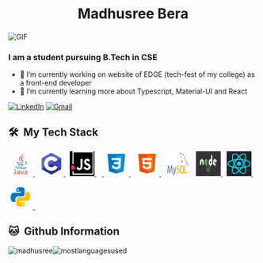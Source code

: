 <h1 align="center">Madhusree Bera</h1>

<!-- ![](https://media.giphy.com/media/L1R1tvI9svkIWwpVYr/giphy.gif "Link to gif")
-->

<img align='center' width="100%" height="500px" alt="GIF" src="https://media.giphy.com/media/L1R1tvI9svkIWwpVYr/giphy.gif" /> 

### I am a student pursuing B.Tech in CSE
- 🔭 I’m currently working on website of EDGE (tech-fest of my college) as a front-end developer
- 🐍 I’m currently learning more about Typescript, Material-UI and React


<p>
<a href="https://www.linkedin.com/in/madhusree-bera-89191113b/"><img src="https://img.shields.io/badge/linkedin-%230077B5.svg?&style=for-the-badge&logo=linkedin&logoColor=white" alt="LinkedIn" /></a>&nbsp;<a href="mailto:madhusreebera1999@gmail.com"><img src="https://img.shields.io/badge/gmail-%23D14836.svg?&style=for-the-badge&logo=gmail&logoColor=white" alt="Gmail"/></a>&nbsp;
</p>

<h2> 🛠 &nbsp;My Tech Stack</h2>


<a href="https://www.java.com/en/" target="_blank"> <img src="images/java.jpg" alt="java" width="50" height="50" title="JAVA"/> </a> &nbsp;
<a href="https://en.wikipedia.org/wiki/C_(programming_language)" target="_blank"> <img src="images/c.png" alt="C" width="50" height="50" title="C"/> </a> &nbsp;
<a href="https://www.javascript.com/" target="_blank"> <img src="images/javascript.png" alt="JavaScript" width="50" height="50" title="JavaScript"/> </a> &nbsp;
&nbsp;<a href="https://www.w3schools.com/css/" target="_blank"> <img src="images/css.png" alt="css3" width="50" height="50" title="CSS"/> </a> &nbsp;
<a href="https://www.w3.org/html/" target="_blank"> <img src="images/html.png" alt="html5" width="50" height="50" title="HTML"/> </a>&nbsp; 
<a href="https://www.mysql.com/" target="_blank"> <img src="images/sql.png" alt="mysql" width="50" height="50" title="MySQL"/></a> &nbsp;
<a href="https://nodejs.org/en/" target="_blank"> <img src="images/nodejs.jpg" alt="NodeJS" width="50" height="50" title="NodeJS"/> </a> &nbsp;
<a href="https://reactjs.org/" target="_blank"> <img src="images/react.png" alt="react" width="50" height="50" title="React"/> </a>&nbsp;

<a href="https://www.python.org" target="_blank"> <img src="images/python.png" alt="python" width="50" height="50" title="Python"/> </a>&nbsp;



<h2>🐱 &nbsp;Github Information</h2>


<img height="180em" src="https://github-readme-stats.vercel.app/api?username=madhusreebera&show_icons=true&theme=radical&count_private=true" alt="madhusree" /><img height="180em" src="https://github-readme-stats.vercel.app/api/top-langs?username=madhusreebera&show_icons=true&theme=radical&locale=en&layout=compact&langs_count=7&hide_border=true&hide=c" alt="mostlanguagesused"/>
